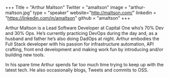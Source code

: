 +++
Title = "Arthur Maltson"
Twitter = "amaltson"
image = "arthur-maltson.jpg"
type = "speaker"
website="http://maltson.com/"
linkedin = "https://linkedin.com/in/amaltson"
github = "amaltson"
+++

Arthur Maltson is a Lead Software Developer at Capital One who’s 70% Dev and 30% Ops. He’s currently practicing DevOps during the day and, as a husband and father he’s also doing DadOps at night. Arthur embodies the Full Stack developer with his passion for infrastructure automation, API crafting, front end development and making work fun by introducing and/or building new tools.

In his spare time Arthur spends far too much time trying to keep up with the latest tech. He also occasionally blogs, Tweets and commits to OSS.
